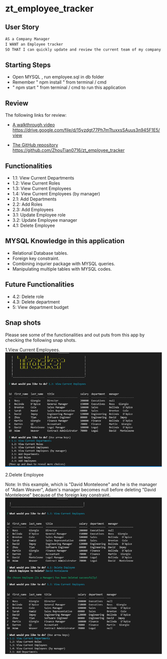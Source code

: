 # zt_employee_tracker

## User Story

```md
AS a Company Manager
I WANT an Employee tracker
SO THAT I can quickly update and review the current team of my company.
```
## Starting Steps
* Open MYSQL , run employee.sql in db folder
* Remember " npm install " from terminal / cmd
* " npm start " from terminal / cmd to run this application

## Review

The following links for review:

* [A walkthrough video](https://drive.google.com/file/d/15yzdgt77Ph7mTtuxxsSAuus3n945F1E5/view) 
https://drive.google.com/file/d/15yzdgt77Ph7mTtuxxsSAuus3n945F1E5/view

* [The GitHub repository](https://github.com/ZhouTian0716/zt_employee_tracker)
https://github.com/ZhouTian0716/zt_employee_tracker

## Functionalities
* 1.1: View Current Departments
* 1.2: View Current Roles
* 1.3: View Current Employees
* 1.4: View Current Employees (by manager)
* 2.1: Add Departments
* 2.2: Add Roles
* 2.3: Add Employees
* 3.1: Update Employee role
* 3.2: Update Employee manager
* 4.1: Delete Employee

## MYSQL Knowledge in this application
* Relational Database tables.
* Foreign key constraint.
* Combining inqurier package with MYSQL queries.
* Manipulating multiple tables with MYSQL codes.

## Future Functionalities
* 4.2: Delete role
* 4.3: Delete department
* 5: View department budget

## Snap shots

Please see some of the functionalities and out puts from this app by checking the following snap shots.

1.View Current Employees.
![landing page](./assets/img/1.JPG)

2.Delete Employee

Note: In this example, which is "David Monteleone" and he is the manager of "Adam Weaver", Adam's manager becomes null before deleting "David Monteleone" because of the foreign key constraint. 
![landing page](./assets/img/2.JPG)



